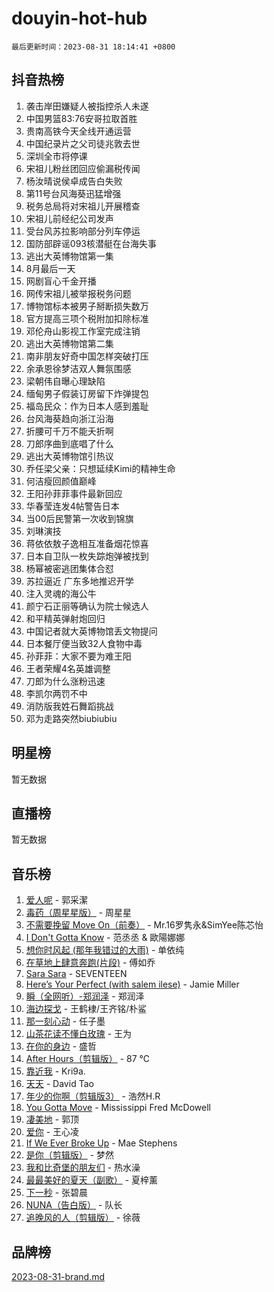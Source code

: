 # douyin-hot-hub

`最后更新时间：2023-08-31 18:14:41 +0800`

## 抖音热榜

1. 袭击岸田嫌疑人被指控杀人未遂
1. 中国男篮83:76安哥拉取首胜
1. 贵南高铁今天全线开通运营
1. 中国纪录片之父司徒兆敦去世
1. 深圳全市将停课
1. 宋祖儿粉丝团回应偷漏税传闻
1. 杨汝晴说侯卓成告白失败
1. 第11号台风海葵迅猛增强
1. 税务总局将对宋祖儿开展稽查
1. 宋祖儿前经纪公司发声
1. 受台风苏拉影响部分列车停运
1. 国防部辟谣093核潜艇在台海失事
1. 逃出大英博物馆第一集
1. 8月最后一天
1. 网剧盲心千金开播
1. 网传宋祖儿被举报税务问题
1. 博物馆标本被男子掰断损失数万
1. 官方提高三项个税附加扣除标准
1. 邓伦舟山影视工作室完成注销
1. 逃出大英博物馆第二集
1. 南非朋友好奇中国怎样突破打压
1. 余承恩徐梦洁双人舞氛围感
1. 梁朝伟自曝心理缺陷
1. 缅甸男子假装订房留下炸弹提包
1. 福岛民众：作为日本人感到羞耻
1. 台风海葵趋向浙江沿海
1. 折腰可千万不能夭折啊
1. 刀郎序曲到底唱了什么
1. 逃出大英博物馆引热议
1. 乔任梁父亲：只想延续Kimi的精神生命
1. 何洁瘦回颜值巅峰
1. 王阳孙菲菲事件最新回应
1. 华春莹连发4帖警告日本
1. 当00后民警第一次收到锦旗
1. 刘琳演技
1. 蒋依依敖子逸相互准备烟花惊喜
1. 日本自卫队一枚失踪炮弹被找到
1. 杨幂被密逃团集体合怼
1. 苏拉逼近 广东多地推迟开学
1. 注入灵魂的海公牛
1. 颜宁石正丽等确认为院士候选人
1. 和平精英弹射炮回归
1. 中国记者就大英博物馆丢文物提问
1. 日本餐厅便当致32人食物中毒
1. 孙菲菲：大家不要为难王阳
1. 王者荣耀4名英雄调整
1. 刀郎为什么涨粉迅速
1. 李凯尔两罚不中
1. 消防版我姓石舞蹈挑战
1. 邓为走路突然biubiubiu

## 明星榜

暂无数据

## 直播榜

暂无数据

## 音乐榜

1. [爱人呢](https://sf6-cdn-tos.douyinstatic.com/obj/tos-cn-ve-2774/2041dc10f3c442f1992b439a00eaf2ba) - 郭采潔
1. [毒药（周星星版）](https://sf6-cdn-tos.douyinstatic.com/obj/tos-cn-ve-2774/oAXunb2JtDTQMcBfaEkg8Be5IhZQCmGByB0V33) - 周星星
1. [不需要挽留 Move On（前奏）](https://sf6-cdn-tos.douyinstatic.com/obj/tos-cn-ve-2774/ooCBhgCCkF4nExzQL9WZSUbitfA8IsDkgQIYhe) - Mr.16罗隽永&SimYee陈芯怡
1. [I Don't Gotta Know](https://sf6-cdn-tos.douyinstatic.com/obj/tos-cn-ve-2774/o8nCfgMGwCsAvgDe5bzzaDQDFf6ksAUxrlFC8J) - 范丞丞 & 歐陽娜娜
1. [想你时风起 (那年我错过的大雨)](https://sf6-cdn-tos.douyinstatic.com/obj/tos-cn-ve-2774/ooR7G8ftDMzIgnxa0HbReM4CZ74qknQABLtHB1) - 单依纯
1. [在草地上肆意奔跑(片段)](https://sf6-cdn-tos.douyinstatic.com/obj/tos-cn-ve-2774/8831d494742f45dabdfa8adb8b817259) - 傅如乔
1. [Sara Sara](https://sf6-cdn-tos.douyinstatic.com/obj/tos-cn-ve-2774/oAceDXU2gVHZCQFrkrYmX8e5tUBxQPb6Bmd2nF) - SEVENTEEN
1. [Here’s Your Perfect (with salem ilese)](https://sf3-cdn-tos.douyinstatic.com/obj/tos-cn-ve-2774/076b1576c6c546598f803fe53da388a7) - Jamie Miller
1. [瞬（全网听）-郑润泽](https://sf6-cdn-tos.douyinstatic.com/obj/tos-cn-ve-2774/o4Vb9eJZClCZTnRQYy0BRSeHGrDtrkrQgIBvQt) - 郑润泽
1. [海边探戈](https://sf6-cdn-tos.douyinstatic.com/obj/tos-cn-ve-2774/os9gE0VQCGqt6VQkZDyBBYvfSDY0QFe3vVmubn) - 王鹤棣/王齐铭/朴鲨
1. [那一刻心动](https://sf6-cdn-tos.douyinstatic.com/obj/tos-cn-ve-2774/4c0ed00133e3439592b4741c72acc6f3) - 任子墨
1. [山茶花读不懂白玫瑰](https://sf3-cdn-tos.douyinstatic.com/obj/tos-cn-ve-2774/osfn8B7DktrRHEPJgPCfDbw7QDQEkwC16BxZg9) - 王为
1. [在你的身边](https://sf3-cdn-tos.douyinstatic.com/obj/tos-cn-ve-2774/9dce2ee6c9f84c17a6d68458730d7ae8) - 盛哲
1. [After Hours（剪辑版）](https://sf3-cdn-tos.douyinstatic.com/obj/tos-cn-ve-2774/owgWztApWhImMFMpyEyQfAIyIusRBioqSgWk7T) - 87 ℃
1. [靠近我](https://sf3-cdn-tos.douyinstatic.com/obj/tos-cn-ve-2774/oMGCfQ3FZdrziXO1QC8zgfNXawBf91hGAIvUrY) - Kri9a.
1. [天天](https://sf3-cdn-tos.douyinstatic.com/obj/tos-cn-ve-2774/6b075c4856e34a60a1ef022c4a80dec5) - David Tao
1. [年少的你啊（剪辑版3）](https://sf6-cdn-tos.douyinstatic.com/obj/tos-cn-ve-2774/oo2vDGhzyAtN1QLfh5k1iBIpWAv2NOZQysM5tK) - 浩然H.R
1. [You Gotta Move](https://sf6-cdn-tos.douyinstatic.com/obj/tos-cn-ve-2774/a2b672af67514106b25cdfd6f1a8aad2) - Mississippi Fred McDowell
1. [凄美地](https://sf6-cdn-tos.douyinstatic.com/obj/tos-cn-ve-2774/oshF4RgFMhmTSa4jCaHNUXI0NetFtBBQBzBZdf) - 郭顶
1. [爱你](https://sf6-cdn-tos.douyinstatic.com/obj/tos-cn-ve-2774/738d8b240f1e4519b44cf31c84e02e24) - 王心凌
1. [If We Ever Broke Up](https://sf6-cdn-tos.douyinstatic.com/obj/tos-cn-ve-2774/o8onj5HDk0ImtBmO0URBfeyCDXQJMYkQ1gb8Zy) - Mae Stephens
1. [是你（剪辑版）](https://sf6-cdn-tos.douyinstatic.com/obj/tos-cn-ve-2774/46019dae783c4c969944217fe1cfafc4) - 梦然
1. [我和比奇堡的朋友们](https://sf3-cdn-tos.douyinstatic.com/obj/tos-cn-ve-2774/f0505db981ea4a6d91453a15924a82aa) - 热水澡
1. [最最美好的夏天（副歌）](https://sf6-cdn-tos.douyinstatic.com/obj/tos-cn-ve-2774/o4FMghDLZkPIkCutdrsXlbTHcaZztBfeCp9AFS) - 夏梓薰
1. [下一秒](https://sf6-cdn-tos.douyinstatic.com/obj/tos-cn-ve-2774/16eedda97153423db2501ff6373be86a) - 张碧晨
1. [NUNA（告白版）](https://sf6-cdn-tos.douyinstatic.com/obj/tos-cn-ve-2774/a65828cbd8ce41a78a430a58b49f4feb) - 队长
1. [追晚风的人（剪辑版）](https://sf3-cdn-tos.douyinstatic.com/obj/tos-cn-ve-2774/560835060af84ac29cd5c12e2a98f7eb) - 徐薇

## 品牌榜

[2023-08-31-brand.md](2023-08-31-brand.md)
